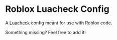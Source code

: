 # Roblox Luacheck Config

A [Luacheck](https://github.com/mpeterv/luacheck) config meant for use with Roblox code.

Something missing? Feel free to add it!

